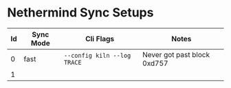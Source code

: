 # Nethermind Sync Setups
|Id|Sync Mode|Cli Flags|Notes|
|---|---|---|---|
|0|fast| `--config kiln --log TRACE`|Never got past block 0xd757|
|1